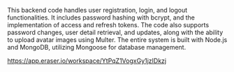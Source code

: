 This backend code handles user registration, login, and logout functionalities. It includes password hashing with bcrypt, and the implementation of access and refresh tokens. The code also supports password changes, user detail retrieval, and updates, along with the ability to upload avatar images using Multer. The entire system is built with Node.js and MongoDB, utilizing Mongoose for database management.

https://app.eraser.io/workspace/YtPqZ1VogxGy1jzIDkzj
